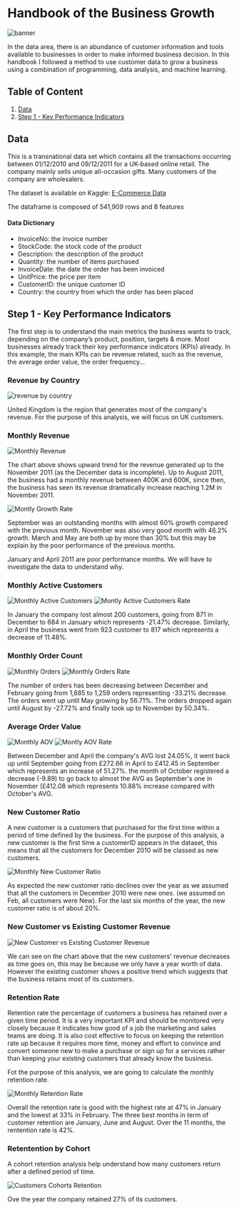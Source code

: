 # Handbook of the Business Growth

![banner](https://www.rapidhits.net/wp-content/uploads/2018/06/data-driven-advertising-850x350.jpg)

In the data area, there is an abundance of customer information and tools available to businesses in order to make informed business decision. In this handbook I followed a method to use customer data to grow a business using a combination of programming, data analysis, and machine learning.

## Table of Content
1. [ Data ](#data)
2. [ Step 1 - Key Performance Indicators ](#step1)


<a name="data"></a>
## Data
This is a transnational data set which contains all the transactions occurring between 01/12/2010 and 09/12/2011 for a UK-based online retail. The company mainly sells unique all-occasion gifts. Many customers of the company are wholesalers.

The dataset is available on Kaggle: [E-Commerce Data](https://www.kaggle.com/carrie1/ecommerce-data)

The dataframe is composed of 541,909 rows and 8 features

#### Data Dictionary

* InvoiceNo: the invoice number
* StockCode: the stock code of the product
* Description: the description of the product
* Quantity: the number of items purchased
* InvoiceDate: the date the order has been invoiced
* UnitPrice: the price per item
* CustomerID: the unique customer ID
* Country: the country from which the order has been placed


<a name="step1"></a>
## Step 1 - Key Performance Indicators

The first step is to understand the main metrics the business wants to track, depending on the company’s product, position, targets & more. Most businesses already track their key performance indicators (KPIs) already. In this example, the main KPIs can be revenue related, such as the revenue, the average order value, the order frequency...

### Revenue by Country

![revenue by country](https://raw.githubusercontent.com/mriffaud/Handbook-of-the-Business-Growth/master/images/KPIs/Revenue%20by%20Country.png?token=AKRWJIGBYM22PAMOXMBOJHC6SXTMC)

United Kingdom is the region that generates most of the company's revenue. For the purpose of this analysis, we will focus on UK customers.

### Monthly Revenue

![Monthly Revenue](https://raw.githubusercontent.com/mriffaud/Handbook-of-the-Business-Growth/master/images/KPIs/Monthly%20Revenue.png?token=AKRWJIFH3OCOQHZRYPL3KBK6SXTOC)

The chart above shows upward trend for the revenue generated up to the November 2011 (as the December data is incomplete). Up to August 2011, the business had a monthly revenue between 400K and 600K, since then, the business has seen its revenue dramatically increase reaching 1.2M in November 2011.

![Montly Growth Rate](https://raw.githubusercontent.com/mriffaud/Handbook-of-the-Business-Growth/master/images/KPIs/Montly%20Growth%20Rate.png?token=AKRWJIAKSUFBPLOJ6UBGPBS6SXSXA)

September was an outstanding months with almost 60% growth compared with the previous month. November was also very good month with 46.2% growth. March and May are both up by more than 30% but this may be explain by the poor performance of the previous months.

January and April 2011 are poor performance months. We will have to investigate the data to understand why.

### Monthly Active Customers

![Monthly Active Customers](https://raw.githubusercontent.com/mriffaud/Handbook-of-the-Business-Growth/master/images/KPIs/Monthly%20Active%20Customers.png?token=AKRWJIHVUMHMGN4CVPHD2WS6SXSY4)
![Montly Active Customers Rate](https://raw.githubusercontent.com/mriffaud/Handbook-of-the-Business-Growth/master/images/KPIs/Montly%20Active%20Customers%20Rate.png?token=AKRWJIBYRYKAUQ53HULZZW26SXS3E)

In January the company lost almost 200 customers, going from 871 in December to 684 in January which represents -21.47% decrease. Similarly, in April the business went from 923 customer to 817 which represents a decrease of 11.48%.

### Monthly Order Count

![Monthly Orders](https://raw.githubusercontent.com/mriffaud/Handbook-of-the-Business-Growth/master/images/KPIs/Monthly%20Orders.png?token=AKRWJIA75D43L7PV2WMPMEC6SXS4W)
![Monthly Orders Rate](https://raw.githubusercontent.com/mriffaud/Handbook-of-the-Business-Growth/master/images/KPIs/Monthly%20Orders%20Rate.png?token=AKRWJIHSUTZ4FCEJOEU7GO26SXS6S)

The number of orders has been decreasing between December and February going from 1,885 to 1,259 orders representing -33.21% decrease. The orders went up until May growing by 56.71%. The orders dropped again until August by -27.72% and finally took up to November by 50.34%.

### Average Order Value

![Monthly AOV](https://raw.githubusercontent.com/mriffaud/Handbook-of-the-Business-Growth/master/images/KPIs/Monthly%20AOV.png?token=AKRWJIAWDTKEZ6VOWKY72AC6SXS7Y)
![Montly AOV Rate](https://raw.githubusercontent.com/mriffaud/Handbook-of-the-Business-Growth/master/images/KPIs/Montly%20AOV%20Rate.png?token=AKRWJIF2OOP2V5XJFH7OBKC6SXTA6)

Between December and April the company's AVG lost 24.05%, it went back up until September going from £272.66 in April to £412.45 in September which represents an increase of 51.27%. the month of October registered a decrease (-9.89) to go back to almost the AVG as September's one in November (£412.08 which represents 10.88% increase compared with October's AVG.

### New Customer Ratio

A new customer is a customers that purchased for the first time within a period of time defined by the business. For the purpose of this analysis, a new customer is the first time a customerID appears in the dataset, this means that all the customers for December 2010 will be classed as new customers.

![Monthly New Customer Ratio](https://raw.githubusercontent.com/mriffaud/Handbook-of-the-Business-Growth/master/images/KPIs/Monthly%20New%20Customer%20Ratio.png?token=AKRWJIERFQAT44WAXS6PNIS6SXTDA)

As expected the new customer ratio declines over the year as we assumed that all the customers in December 2010 were new ones. (we assumed on Feb, all customers were New). For the last six months of the year, the new customer ratio is of about 20%.

### New Customer vs Existing Customer Revenue

![New Customer vs Existing Customer Revenue](https://raw.githubusercontent.com/mriffaud/Handbook-of-the-Business-Growth/master/images/KPIs/New%20Customer%20vs%20Existing%20Customer%20Revenue.png?token=AKRWJIDI2HUQL4SCBB56QDC6SXTEK)

We can see on the chart above that the new customers' revenue decreases as time goes on, this may be because we only have a year worth of data. However the existing customer shows a positive trend which suggests that the business retains most of its customers.

### Retention Rate

Retention rate the percentage of customers a business has retained over a given time period. It is a very important KPI and should be monitored very closely because it indicates how good of a job the marketing and sales teams are doing. It is also cost effective to focus on keeping the retention rate up because it requires more time, money and effort to convince and convert someone new to make a purchase or sign up for a services rather than keeping your existing customers that already know the business.

Fot the purpose of this analysis, we are going to calculate the monthly retention rate.

![Monthly Retention Rate](https://raw.githubusercontent.com/mriffaud/Handbook-of-the-Business-Growth/master/images/KPIs/Monthly%20Retention%20Rate.png?token=AKRWJIHNJLGFH7KOBO2HP7C6SXTGA)

Overall the retention rate is good with the highest rate at 47% in January and the lowest at 33% in February. The three best months in term of customer retention are January, June and August. Over the 11 months, the rentention rate is 42%.

### Retentention by Cohort

A cohort retention analysis help understand how many customers return after a defined period of time.

![Customers Cohorts Retention](https://raw.githubusercontent.com/mriffaud/Handbook-of-the-Business-Growth/master/images/KPIs/Customers%20Cohorts%20Retention.png?token=AKRWJIBQTFYYMZBYJ6PNVQS6SXTH4)

Ove the year the company retained 27% of its customers.

